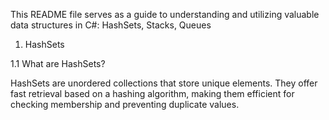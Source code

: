 This README file serves as a guide to understanding and utilizing valuable data structures in C#: HashSets, Stacks, Queues

1. HashSets

1.1 What are HashSets?

HashSets are unordered collections that store unique elements. They offer fast retrieval based on a hashing algorithm, making them efficient for checking membership and preventing duplicate values.